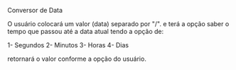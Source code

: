 Conversor de Data

O usuário colocará um valor (data) separado por "/".
e terá a opção saber o tempo que passou até a data atual
tendo a opção de:

1- Segundos
2- Minutos
3- Horas
4- Dias

retornará o valor conforme a opção do usuário.